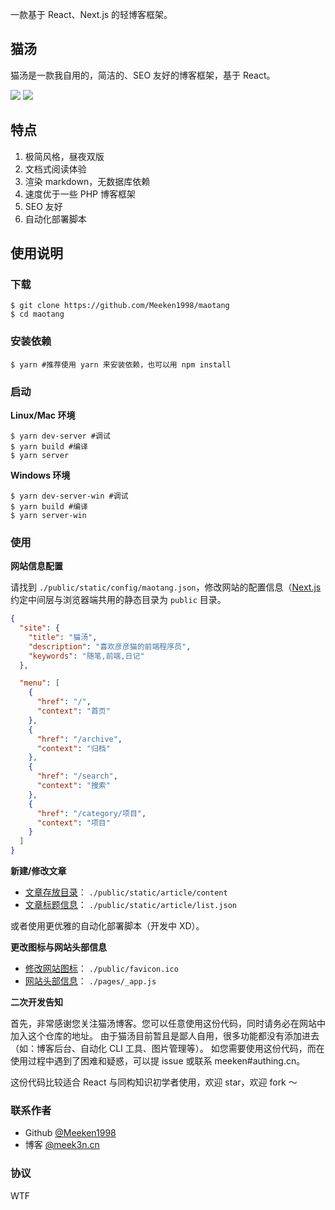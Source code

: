 一款基于 React、Next.js 的轻博客框架。

## 猫汤

猫汤是一款我自用的，简洁的、SEO 友好的博客框架，基于 React。

[![][1]](https://github.com/Meeken1998/maotang)
[![][2]](https://maotang.meek3n.cn)

## 特点

1. 极简风格，昼夜双版
2. 文档式阅读体验
3. 渲染 markdown，无数据库依赖
4. 速度优于一些 PHP 博客框架
5. SEO 友好
6. 自动化部署脚本

## 使用说明

### 下载

```shell
$ git clone https://github.com/Meeken1998/maotang
$ cd maotang
```

### 安装依赖

```shell
$ yarn #推荐使用 yarn 来安装依赖，也可以用 npm install
```

### 启动

**Linux/Mac 环境**

```shell
$ yarn dev-server #调试
$ yarn build #编译
$ yarn server
```

**Windows 环境**

```shell
$ yarn dev-server-win #调试
$ yarn build #编译
$ yarn server-win
```

### 使用

**网站信息配置**

请找到 `./public/static/config/maotang.json`，修改网站的配置信息（[Next.js](https://nextjs.frontendx.cn/) 约定中间层与浏览器端共用的静态目录为 `public` 目录。

```json
{
  "site": {
    "title": "猫汤",
    "description": "喜欢彦彦猫的前端程序员",
    "keywords": "随笔,前端,日记"
  },

  "menu": [
    {
      "href": "/",
      "context": "首页"
    },
    {
      "href": "/archive",
      "context": "归档"
    },
    {
      "href": "/search",
      "context": "搜索"
    },
    {
      "href": "/category/项目",
      "context": "项目"
    }
  ]
}
```

**新建/修改文章**

- [文章存放目录](/public/static/article/content)： `./public/static/article/content`
- [文章标题信息](/public/static/article/list.json)： `./public/static/article/list.json`

或者使用更优雅的自动化部署脚本（开发中 XD）。

**更改图标与网站头部信息**

- [修改网站图标](/public/favicon.ico)： `./public/favicon.ico`
- [网站头部信息](/pages/_app.js)： `./pages/_app.js`

**二次开发告知**

首先，非常感谢您关注猫汤博客。您可以任意使用这份代码，同时请务必在网站中加入这个仓库的地址。
由于猫汤目前暂且是鄙人自用，很多功能都没有添加进去（如：博客后台、自动化 CLI 工具、图片管理等）。
如您需要使用这份代码，而在使用过程中遇到了困难和疑惑，可以提 issue 或联系 meeken#authing.cn。

这份代码比较适合 React 与同构知识初学者使用，欢迎 star，欢迎 fork ～

### 联系作者

- Github [@Meeken1998](https://github.com/Meeken1998)
- 博客 [@meek3n.cn](https://meek3n.cn)

### 协议

WTF

[1]: https://img.shields.io/github/license/Meeken1998/maotang
[2]: https://img.shields.io/badge/site-%E6%BC%94%E7%A4%BA-red
